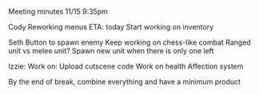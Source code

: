 Meeting minutes 11/15 9:35pm

Cody
Reworking menus ETA: today
Start working on inventory

Seth
Button to spawn enemy
Keep working on chess-like combat
Ranged unit vs melee unit?
Spawn new unit when there is only one left


Izzie: 
Work on:
Upload cutscene code
Work on health
Affection system

By the end of break, combine everything and have a minimum product
